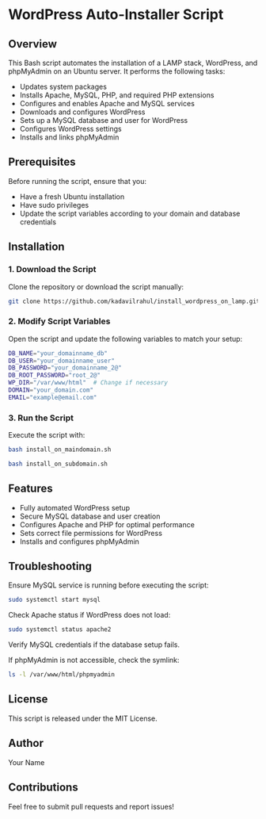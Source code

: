 # WordPress Auto-Installer Script

## Overview

This Bash script automates the installation of a LAMP stack, WordPress, and phpMyAdmin on an Ubuntu server. It performs the following tasks:

* Updates system packages
* Installs Apache, MySQL, PHP, and required PHP extensions
* Configures and enables Apache and MySQL services
* Downloads and configures WordPress
* Sets up a MySQL database and user for WordPress
* Configures WordPress settings
* Installs and links phpMyAdmin

## Prerequisites

Before running the script, ensure that you:

* Have a fresh Ubuntu installation
* Have sudo privileges
* Update the script variables according to your domain and database credentials

## Installation

### 1. Download the Script

Clone the repository or download the script manually:

```bash
git clone https://github.com/kadavilrahul/install_wordpress_on_lamp.git
```

### 2. Modify Script Variables

Open the script and update the following variables to match your setup:

```bash
DB_NAME="your_domainname_db"
DB_USER="your_domainname_user"
DB_PASSWORD="your_domainname_2@"
DB_ROOT_PASSWORD="root_2@"
WP_DIR="/var/www/html"  # Change if necessary
DOMAIN="your_domain.com"
EMAIL="example@email.com"
```

### 3. Run the Script

Execute the script with:

```bash
bash install_on_maindomain.sh
```
```bash
bash install_on_subdomain.sh
```

## Features

* Fully automated WordPress setup
* Secure MySQL database and user creation
* Configures Apache and PHP for optimal performance
* Sets correct file permissions for WordPress
* Installs and configures phpMyAdmin

## Troubleshooting

Ensure MySQL service is running before executing the script:
```bash
sudo systemctl start mysql
```

Check Apache status if WordPress does not load:
```bash
sudo systemctl status apache2
```

Verify MySQL credentials if the database setup fails.

If phpMyAdmin is not accessible, check the symlink:
```bash
ls -l /var/www/html/phpmyadmin
```

## License

This script is released under the MIT License.

## Author

Your Name

## Contributions

Feel free to submit pull requests and report issues!
